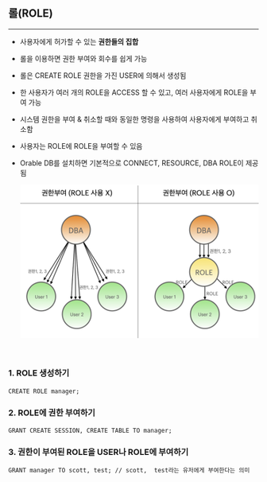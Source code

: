 ## 롤(ROLE)
---
- 사용자에게 허가할 수 있는 **권한들의 집합**
- 롤을 이용하면 권한 부여와 회수를 쉽게 가능 
- 롤은 CREATE ROLE 권한을 가진 USER에 의해서 생성됨 
- 한 사용자가 여러 개의 ROLE을 ACCESS 할 수 있고, 여러 사용자에게 ROLE을 부여 가능 
- 시스템 권한을 부여 & 취소할 때와 동일한 명령을 사용하여 사용자에게 부여하고 취소함 
- 사용자는 ROLE에 ROLE을 부여할 수 있음
- Orable DB를 설치하면 기본적으로 CONNECT, RESOURCE, DBA ROLE이 제공됨 


    ![](./img/ROLE.png)

<br>

### 1. ROLE 생성하기 

```MySQL
CREATE ROLE manager;
```

### 2. ROLE에 권한 부여하기 

```MySQL
GRANT CREATE SESSION, CREATE TABLE TO manager;
```

### 3. 권한이 부여된 ROLE을 USER나 ROLE에 부여하기 

```MySQL
GRANT manager TO scott, test; // scott,  test라는 유저에게 부여한다는 의미 
```